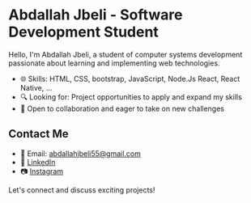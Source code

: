 # Abdallah Jbeli - Software Development Student

Hello, I'm Abdallah Jbeli, a student of computer systems development passionate about learning and implementing web technologies.

- 🌐 Skills: HTML, CSS, bootstrap, JavaScript, Node.Js React, React Native, ...
- 🔍 Looking for: Project opportunities to apply and expand my skills
- 🚀 Open to collaboration and eager to take on new challenges

## Contact Me
- 📧 Email: abdallahjbeli55@gmail.com
- 💬 [LinkedIn](https://www.linkedin.com/in/abdallah-jbeli-4b8900272/)
- 📷 [Instagram](https://www.instagram.com/abdal_lahjbeli/?hl=en)

Let's connect and discuss exciting projects!

